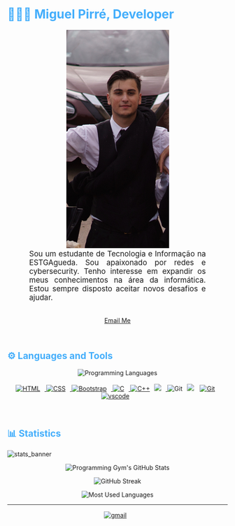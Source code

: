 <h1 style="color: #44AEFB;"> 👨🏻‍💻 Miguel Pirré, 
    Developer</h1>



<div align= "center" >   
<img src = "IMG_8195copia.jpg">
</div>



<p align:"center" style="text-align: justify; margin: 0 50px; font-size: 17px;" >
    Sou um estudante de Tecnologia e Informação na ESTGAgueda. Sou apaixonado por redes e cybersecurity. Tenho interesse em expandir os meus conhecimentos na área da informática. Estou sempre disposto aceitar novos desafios e ajudar.
<br>
<br>
<div align="center">

[Email Me](mailto:pirreworks@gmail.com)
</div>
</p>    
<br>
<!-- Languages and Tools -->

<h2 style="color: #44AEFB">⚙️ Languages and Tools</h2>
<div align="center" style="display:block;">
    <img width="100px" alt="Programming Languages" src="https://user-images.githubusercontent.com/78341798/194531121-47b0119a-ce00-439d-b586-125f86acb098.png"/> 
</div>
<br>   
<!-- Icons Resources -->
<div align="center">
  <a href="https://developer.mozilla.org/en-US/docs/Web/JavaScript" target="_blank" rel="noreferrer">
      <img  alt="HTML" height="50px" style="padding-right:10px;" src="https://cdn.jsdelivr.net/gh/devicons/devicon/icons/html5/html5-original.svg"/>
  </a>
  <a href="https://developer.mozilla.org/en-US/docs/Web/CSS" target="_blank" rel="noreferrer">
      <img  alt="CSS" height="50px" style="padding-right:10px;" src="https://cdn.jsdelivr.net/gh/devicons/devicon/icons/css3/css3-original.svg"/>
  </a>
  <a href="https://getbootstrap.com/" target="_blank" rel="noreferrer">
      <img  alt="Bootstrap" height="50px" style="padding-right:10px;" src="https://cdn.jsdelivr.net/gh/devicons/devicon/icons/bootstrap/bootstrap-original.svg"/>
  </a>
  </a>    
  <a href="https://www.cprogramming.com/" target="_blank" rel="noreferrer">
      <img  alt="C" height="50px" style="padding-right:10px;" src="https://cdn.jsdelivr.net/gh/devicons/devicon/icons/c/c-original.svg"/>
  </a>
  <a href="https://cplusplus.com" target="_blank" rel="noreferrer">
      <img  alt="C++" height="50px" style="padding-right:10px;" src="<a "href="https://www.freeiconspng.com/img/28389" title="Image from freeiconspng.com"><img src="https://www.freeiconspng.com/uploads/c--logo-icon-0.png" width="50" style="padding-right:10px; alt="c++ logo image" />
  </a>
        <a [href="https://git-scm.com/](https://learn.microsoft.com/en-us/dotnet/csharp/)" target="_blank" rel="noreferrer">
      <img  alt="Git" height="50px" style="padding-right:10px;" <a href="https://www.freeiconspng.com/img/28402" title="Image from freeiconspng.com"><img src="https://www.freeiconspng.com/uploads/c-logo-icon-18.png" width="50px" style="padding-right:10px; alt="c# logo download icon" />
  </a>
        <a href="https://git-scm.com/" target="_blank" rel="noreferrer">
      <img  alt="Git" height="50px" style="padding-right:10px;" src="https://cdn.jsdelivr.net/gh/devicons/devicon/icons/git/git-original.svg"/>
  </a>
  <a href="https://code.visualstudio.com/" target="_blank" rel="noreferrer">
      <img  alt="vscode" height="50px" style="padding-right:10px;"src="https://cdn.jsdelivr.net/gh/devicons/devicon/icons/vscode/vscode-original.svg"/>
  </a>
</div>
<br>
<br>

<!-- Statistics -->

<h2 style="color: #44AEFB">📊 Statistics</h2>

![stats_banner](https://user-images.githubusercontent.com/78341798/194534778-d662496c-ae00-4e8d-ae9b-b90912054e7f.gif)

<!-- Begin Stats Cards -->
<!-- Resources:  -->
<!-- Change the value after ?username= to your GitHub username. -->
<div class="stats" align="center">

![Programming Gym's GitHub Stats](https://github-readme-stats.vercel.app/api?username=MPirre&hide=stars&count_private=true&show_icons=true&theme=algolia&border_radius=20)

![GitHub Streak](https://streak-stats.demolab.com?user=MPirre&count_private=true&theme=algolia&border_radius=20)

![Most Used Languages](https://github-readme-stats.vercel.app/api/top-langs/?username=MPirre&layout=compact&show_icons=true&theme=algolia&border_radius=20)
</div>
<!--  End Stats Cards -->

---
<!-- Begin Footer -->
<!-- Icons Resources -->
<div class="footer" align="center" style="margin:15px;">
    <a href="mailto:pirreworks@gmail.com" target="_blank">
        <img style="margin:0 10px 10px 0;" src="https://user-images.githubusercontent.com/78341798/194531383-ddb2b774-5bb9-491c-b601-4a4a7d9792fb.svg" alt="gmail" width="40px"/>
    </a>
</div>
<!-- End Footer -->
